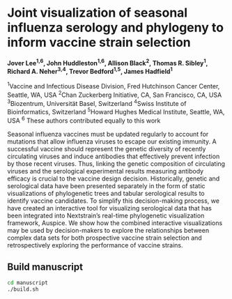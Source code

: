 # Joint visualization of seasonal influenza serology and phylogeny to inform vaccine strain selection

**Jover Lee<sup>1,6</sup>, John Huddleston<sup>1,6</sup>, Allison Black<sup>2</sup>, Thomas R. Sibley<sup>1</sup>, Richard A. Neher<sup>3,4</sup>, Trevor Bedford<sup>1,5</sup>, James Hadfield<sup>1</sup>**

<sup>1</sup>Vaccine and Infectious Disease Division, Fred Hutchinson Cancer Center, Seattle, WA, USA
<sup>2</sup>Chan Zuckerberg Initiative, CA, San Francisco, CA, USA
<sup>3</sup>Biozentrum, Universität Basel, Switzerland
<sup>4</sup>Swiss Institute of Bioinformatics, Switzerland
<sup>5</sup>Howard Hughes Medical Institute, Seattle, WA, USA
<sup>6</sup> These authors contributed equally to this work

Seasonal influenza vaccines must be updated regularly to account for mutations that allow influenza viruses to escape our existing immunity. A successful vaccine should represent the genetic diversity of recently circulating viruses and induce antibodies that effectively prevent infection by those recent viruses. Thus, linking the genetic composition of circulating viruses and the serological experimental results measuring antibody efficacy is crucial to the vaccine design decision. Historically, genetic and serological data have been presented separately in the form of static visualizations of phylogenetic trees and tabular serological results to identify vaccine candidates. To simplify this decision-making process, we have created an interactive tool for visualizing serological data that has been integrated into Nextstrain’s real-time phylogenetic visualization framework, Auspice. We show how the combined interactive visualizations may be used by decision-makers to explore the relationships between complex data sets for both prospective vaccine strain selection and retrospectively exploring the performance of vaccine strains.

## Build manuscript

``` bash
cd manuscript
./build.sh
```

